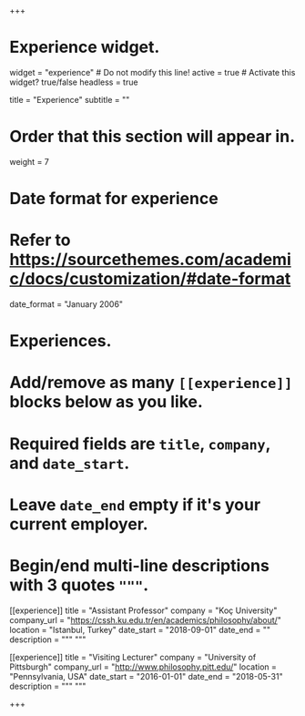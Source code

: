 +++
# Experience widget.
widget = "experience"  # Do not modify this line!
active = true  # Activate this widget? true/false
headless = true

title = "Experience"
subtitle = ""

# Order that this section will appear in.
weight = 7

# Date format for experience
#   Refer to https://sourcethemes.com/academic/docs/customization/#date-format
date_format = "January 2006"

# Experiences.
#   Add/remove as many `[[experience]]` blocks below as you like.
#   Required fields are `title`, `company`, and `date_start`.
#   Leave `date_end` empty if it's your current employer.
#   Begin/end multi-line descriptions with 3 quotes `"""`.
[[experience]]
  title = "Assistant Professor"
  company = "Koç University"
  company_url = "https://cssh.ku.edu.tr/en/academics/philosophy/about/"
  location = "Istanbul, Turkey"
  date_start = "2018-09-01"
  date_end = ""
  description = """
  """

[[experience]]
  title = "Visiting Lecturer"
  company = "University of Pittsburgh"
  company_url = "http://www.philosophy.pitt.edu/"
  location = "Pennsylvania, USA"
  date_start = "2016-01-01"
  date_end = "2018-05-31"
  description = """
  """

+++
